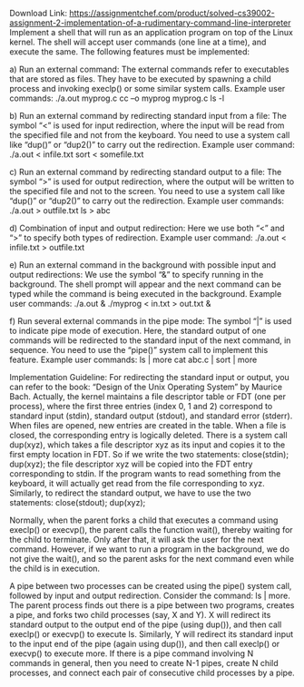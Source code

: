 Download Link: https://assignmentchef.com/product/solved-cs39002-assignment-2-implementation-of-a-rudimentary-command-line-interpreter
<br>
Implement a shell that will run as an application program on top of the Linux kernel. The shell will accept user commands (one line at a time), and execute the same. The following features must be implemented:

a) Run an external command: The external commands refer to executables that are stored as files. They have to be executed by spawning a child process and invoking execlp() or some similar system calls. Example user commands: ./a.out myprog.c cc –o myprog myprog.c ls -l

b) Run an external command by redirecting standard input from a file: The symbol “&lt;” is used for input redirection, where the input will be read from the specified file and not from the keyboard. You need to use a system call like “dup()” or “dup2()” to carry out the redirection. Example user command: ./a.out &lt; infile.txt sort &lt; somefile.txt

c) Run an external command by redirecting standard output to a file: The symbol “&gt;” is used for output redirection, where the output will be written to the specified file and not to the screen. You need to use a system call like “dup()” or “dup2()” to carry out the redirection. Example user commands: ./a.out &gt; outfile.txt ls &gt; abc

d) Combination of input and output redirection: Here we use both “&lt;” and “&gt;” to specify both types of redirection. Example user command: ./a.out &lt; infile.txt &gt; outfile.txt

e) Run an external command in the background with possible input and output redirections: We use the symbol “&amp;” to specify running in the background. The shell prompt will appear and the next command can be typed while the command is being executed in the background. Example user commands: ./a.out &amp; ./myprog &lt; in.txt &gt; out.txt &amp;

f) Run several external commands in the pipe mode: The symbol “|” is used to indicate pipe mode of execution. Here, the standard output of one commands will be redirected to the standard input of the next command, in sequence. You need to use the “pipe()” system call to implement this feature. Example user commands: ls | more cat abc.c | sort | more

Implementation Guideline: For redirecting the standard input or output, you can refer to the book: “Design of the Unix Operating System” by Maurice Bach. Actually, the kernel maintains a file descriptor table or FDT (one per process), where the first three entries (index 0, 1 and 2) correspond to standard input (stdin), standard output (stdout), and standard error (stderr). When files are opened, new entries are created in the table. When a file is closed, the corresponding entry is logically deleted. There is a system call dup(xyz), which takes a file descriptor xyz as its input and copies it to the first empty location in FDT. So if we write the two statements: close(stdin); dup(xyz); the file descriptor xyz will be copied into the FDT entry corresponding to stdin. If the program wants to read something from the keyboard, it will actually get read from the file corresponding to xyz. Similarly, to redirect the standard output, we have to use the two statements: close(stdout); dup(xyz);

Normally, when the parent forks a child that executes a command using execlp() or execvp(), the parent calls the function wait(), thereby waiting for the child to terminate. Only after that, it will ask the user for the next command. However, if we want to run a program in the background, we do not give the wait(), and so the parent asks for the next command even while the child is in execution.

A pipe between two processes can be created using the pipe() system call, followed by input and output redirection. Consider the command: ls | more. The parent process finds out there is a pipe between two programs, creates a pipe, and forks two child processes (say, X and Y). X will redirect its standard output to the output end of the pipe (using dup()), and then call execlp() or execvp() to execute ls. Similarly, Y will redirect its standard input to the input end of the pipe (again using dup()), and then call execlp() or execvp() to execute more. If there is a pipe command involving N commands in general, then you need to create N-1 pipes, create N child processes, and connect each pair of consecutive child processes by a pipe.